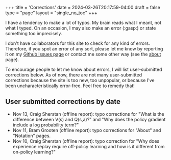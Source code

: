 +++
title = 'Corrections'
date = 2024-03-26T20:17:59-04:00
draft = false
type = "page"
layout = "single_no_toc"
+++

I have a tendency to make a lot of typos. My brain reads what I meant, not what I typed. On an occasion, I may also make an error (:gasp:) or state something too imprecisely. 

I don't have collaborators for this site to check for any kind of errors. Therefore, if you spot an error of any sort, please let me know by reporting it on my [Github issues page](https://github.com/jmacglashan/decisions_and_dragons/issues) or contact me some other way (see the [about](/about) page).

To encourage people to let me know about errors, I will list user-submitted corrections below. As of now, there are not many user-submitted corrections because the site is too new, too unpopular, or because I've been uncharacteristically error-free. Feel free to remedy that!

## User submitted corrections by date

* Nov 13, Craig Sherstan (offline report): typo corrections for "What is the difference between V(s) and Q(s,a)?" and "Why does the policy gradient include a log probability term?"
* Nov 11, Bram Grooten (offline report): typo corrections for "About" and "Notation" pages.
* Nov 10, Craig Sherstan (offline report): typo correction for "Why does experience replay require off-policy learning and how is it different from on-policy learning?"